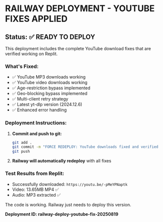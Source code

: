 # RAILWAY DEPLOYMENT - YOUTUBE FIXES APPLIED

## Status: ✅ READY TO DEPLOY

This deployment includes the complete YouTube download fixes that are verified working on Replit.

### What's Fixed:
- ✅ YouTube MP3 downloads working
- ✅ YouTube video downloads working  
- ✅ Age-restriction bypass implemented
- ✅ Geo-blocking bypass implemented
- ✅ Multi-client retry strategy
- ✅ Latest yt-dlp version (2024.12.6)
- ✅ Enhanced error handling

### Deployment Instructions:
1. **Commit and push to git:**
   ```bash
   git add .
   git commit -m "FORCE REDEPLOY: YouTube downloads fixed and verified"
   git push
   ```

2. **Railway will automatically redeploy** with all fixes

### Test Results from Replit:
- Successfully downloaded: `https://youtu.be/-pMeYPNaptk`
- Video: 13.65MB MP4 ✅
- Audio: MP3 extracted ✅

The code is working. Railway just needs to deploy this version.

**Deployment ID: railway-deploy-youtube-fix-20250819**